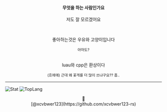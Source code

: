<div width=100% align=center>
  <h4>무엇을 하는 사람인가요</h5>
  <p>저도 잘 모르겠어요</p> <br>

  <p>좋아하는것은 우유와 고양이입니다</p>
  <sup>아마도?</sup> <br> <br>

  <p>luau와 cpp은 환상이다</p>
  <sup>(흐에에) 근대 왜 꽃게를 더 많이 쓰냐구요?? 흠..</sup>
</div>

<hr>

![Stat](https://github-readme-stats.vercel.app/api?username=kimpure&show_icons=true&theme=radical)
![TopLang](https://github-readme-stats.vercel.app/api/top-langs/?username=kimpure&layout=donut&theme=radical)

<div width=100% align=center>
💙 <br>
[@xcvbwer123](https://github.com/xcvbwer123-rs)
</div>
